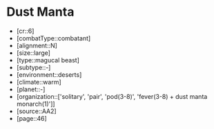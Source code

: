 
# Dust Manta

- [cr::6]
- [combatType::combatant]
- [alignment::N]
- [size::large]
- [type::magucal beast]
- [subtype::-]
- [environment::deserts]
- [climate::warm]
- [planet::-]
- [organization::['solitary', 'pair', 'pod(3-8)', 'fever(3-8) + dust manta monarch(1)']]
- [source::AA2]
- [page::46]
